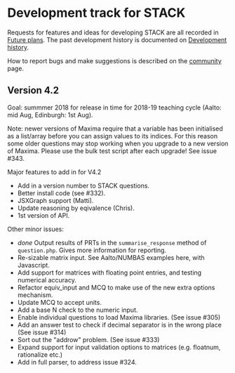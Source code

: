 # Development track for STACK

Requests for features and ideas for developing STACK are all recorded in [Future plans](Future_plans.md). The
past development history is documented on [Development history](Development_history.md).

How to report bugs and make suggestions is described on the [community](../About/Community.md) page.

## Version 4.2

Goal: summmer 2018 for release in time for 2018-19 teaching cycle (Aalto: mid Aug, Edinburgh: 1st Aug).

Note: newer versions of Maxima require that a variable has been initialised as a list/array before you can assign values to its indices.  For this reason some older questions may stop working when you upgrade to a new version of Maxima.  Please use the bulk test script after each upgrade!  See issue #343.

Major features to add in for V4.2

* Add in a version number to STACK questions.
* Better install code (see #332).
* JSXGraph support (Matti).
* Update reasoning by eqivalence (Chris).
* 1st version of API.

Other minor issues:

* _done_ Output results of PRTs in the `summarise_response` method of `question.php`.  Gives more information for reporting.
* Re-sizable matrix input.  See Aalto/NUMBAS examples here, with Javascript.
* Add support for matrices with floating point entries, and testing numerical accuracy.
* Refactor equiv_input and MCQ to make use of the new extra options mechanism.
* Update MCQ to accept units.
* Add a base N check to the numeric input.
* Enable individual questions to load Maxima libraries.  (See issue #305)
* Add an answer test to check if decimal separator is in the wrong place (See issue #314)
* Sort out the "addrow" problem. (See issue #333)
* Expand support for input validation options to matrices (e.g. floatnum, rationalize etc.)
* Add in full parser, to address issue #324.
